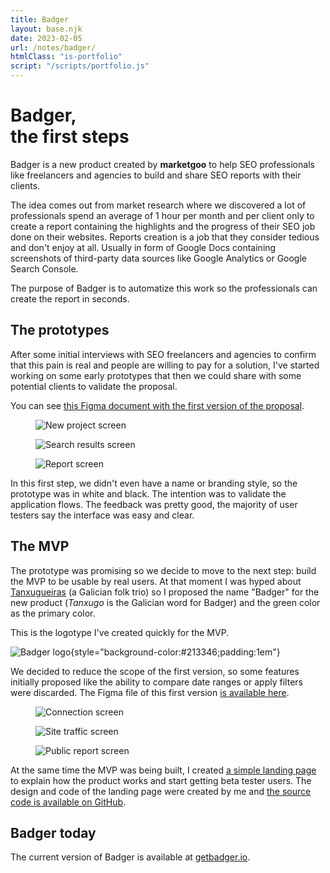 ```yaml
---
title: Badger
layout: base.njk
date: 2023-02-05
url: /notes/badger/
htmlClass: "is-portfolio"
script: "/scripts/portfolio.js"
---
```


# Badger,<br>the first steps

Badger is a new product created by **marketgoo** to help SEO professionals like
freelancers and agencies to build and share SEO reports with their clients.

The idea comes out from market research where we discovered a lot of
professionals spend an average of 1 hour per month and per client only to create
a report containing the highlights and the progress of their SEO job done on
their websites. Reports creation is a job that they consider tedious and don't
enjoy at all. Usually in form of Google Docs containing screenshots of
third-party data sources like Google Analytics or Google Search Console.

The purpose of Badger is to automatize this work so the professionals can create
the report in seconds.

## The prototypes

After some initial interviews with SEO freelancers and agencies to confirm that
this pain is real and people are willing to pay for a solution, I've started
working on some early prototypes that then we could share with some potential
clients to validate the proposal.

You can see
[this Figma document with the first version of the proposal](https://www.figma.com/file/HmvXdY2qZRTdexxMvruEVL/Reporting-tool---By-data-sources).

<oom-carousel aria-label="Images for this project" role="region" tabindex="0">

<figure>

![New project screen](/portfolio/badger/prototypes/new-project.webp)

</figure>
<figure>

![Search results screen](/portfolio/badger/prototypes/search-results.webp)

</figure>
<figure>

![Report screen](/portfolio/badger/prototypes/report.webp)

</figure>

</oom-carousel>

In this first step, we didn't even have a name or branding style, so the
prototype was in white and black. The intention was to validate the application
flows. The feedback was pretty good, the majority of user testers say the
interface was easy and clear.

## The MVP

The prototype was promising so we decide to move to the next step: build the MVP
to be usable by real users. At that moment I was hyped about
[Tanxugueiras](https://tanxugueiras.com/) (a Galician folk trio) so I proposed
the name "Badger" for the new product (_Tanxugo_ is the Galician word for
Badger) and the green color as the primary color.

This is the logotype I've created quickly for the MVP.

![Badger logo](/portfolio/badger/prototypes/logo.webp){style="background-color:#213346;padding:1em"}

We decided to reduce the scope of the first version, so some features initially
proposed like the ability to compare date ranges or apply filters were
discarded. The Figma file of this first version
[is available here](https://www.figma.com/file/SgimZgaZz0hMcK15FFA0iO/Badger-App?node-id=2406%3A14189&t=cCvLq1TaBND3CYmJ-1).

<oom-carousel aria-label="Images for this project" role="region" tabindex="0">

<figure>

![Connection screen](/portfolio/badger/prototypes/connect.webp)

</figure>
<figure>

![Site traffic screen](/portfolio/badger/prototypes/site-traffic.webp)

</figure>
<figure>

![Public report screen](/portfolio/badger/prototypes/public-report.webp)

</figure>

</oom-carousel>

At the same time the MVP was being built, I created
[a simple landing page](https://getbadger.io) to explain how the product works
and start getting beta tester users. The design and code of the landing page
were created by me and
[the source code is available on GitHub](https://github.com/marketgoo/badger-landing).

## Badger today

The current version of Badger is available at
[getbadger.io](https://getbadger.io).
